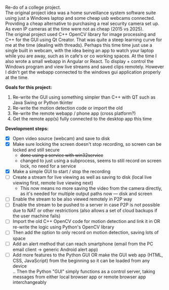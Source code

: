 Re-do of a college project.  
The original project idea was a home surveillance system software suite using just a Windows laptop and some cheap usb webcams connected.  
Providing a cheap alternative to purchasing a real security camera set up. As even IP cameras at the time were not as cheap (2015 vs 2025).  
The original project used C++ OpenCV library for image processing and C++ for the GUI using Qt Creator.
That was quite a steep learning curve for me at the time (dealing with threads).
Perhaps this time time just use a single built in webcam, with the idea being an app to watch your laptop while you are away, such as in cafe's or co working spaces.
At the time I also wrote a small webapp in Angular or React. To display + control the Windows program and view live streams and saved clips remotely. 
However I didn't get the webapp connected to the windows gui application properly at the time.

**Goals for this project:**  
1. Re-write the GUI using something simpler than C++ with QT such as Java Swing or Python tkinter
2. Re-write the motion detection code or import the old
3. Re-write the remote webapp / phone app (cross platform?)
4. Get the remote app(s) fully connected to the desktop app this time

**Development steps:**  
- [x] Open video source (webcam) and save to disk  
- [x] Make sure locking the screen doesn't stop recording, so screen can be locked and still secure 
    - ~~done using a service with win32service~~  
    - changed to just using a subprocess, seems to still record on screen lock, no need for a service  
- [x] Make a simple GUI to start / stop the recording  
- [ ] Create a stream for live viewing as well as saving to disk (local live viewing first, remote live viewing next)  
    - This now means no more saving the video from the camera directly, as it's needed for multiple output paths now — disk and screen  
- [ ] Enable the stream to be also viewed remotely in P2P way  
- [ ] Enable the stream to be pushed to a server in case P2P is not possible due to NAT or other restrictions (also allows a set of cloud backups if the user machine fails)  
- [ ] Import the old C++ OpenCV code for motion detection and link it in OR re-write the logic using Python's OpenCV library  
- [ ] Then add the option to only record on motion detection, saving lots of space  
- [ ] Add an alert method that can reach smartphone (email from the PC email client → generic Android alert app)  
- [ ] Add more features to the Python GUI OR make the GUI web app (HTML, CSS, JavaScript) from the beginning so it can be loaded from any device  
    .. Then the Python "GUI" simply functions as a control server, taking messages from either local browser app or remote browser app interchangeably  

